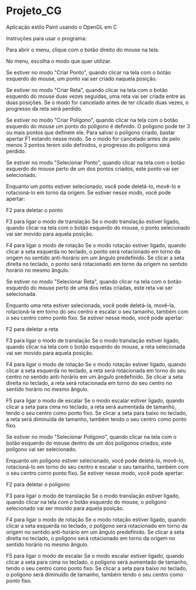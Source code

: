 # Projeto_CG
Aplicação estilo Paint usando o OpenGL em C

Instruções para usar o programa:

Para abrir o menu, clique com o botão direito do mouse na tela.

No menu, escolha o modo que quer utilizar.

Se estiver no modo "Criar Ponto", quando clicar na tela com o botão esquerdo do mouse, um ponto vai ser criado naquela posição.

Se estiver no modo "Criar Reta", quando clicar na tela com o botão esquerdo do mouse duas vezes seguidas, uma reta vai ser criada entre as duas posições.
Se o modo for cancelado antes de ter clicado duas vezes, o progresso da reta será perdido.

Se estiver no modo "Criar Polígono", quando clicar na tela com o botão esquerdo do mouse um ponto do polígono é definido.
O polígono pode ter 3 ou mais pontos que definem ele. Para salvar o polígono criado, bastar apertar F1 estando nesse modo.
Se o modo for cancelado antes de pelo menos 3 pontos terem sido definidos, o progresso do polígono será perdido.

Se estiver no modo "Selecionar Ponto", quando clicar na tela com o botão 
esquerdo do mouse perto de um dos pontos criados, este ponto vai ser selecionado.

Enquanto um ponto estiver selecionado, você pode deletá-lo, movê-lo e rotacioná-lo em torno da origem.
Se estiver nesse modo, você pode apertar:

F2 para deletar o ponto

F3 para ligar o modo de translação
Se o modo translação estiver ligado, quando clicar na tela com o botão 
esquerdo do mouse, o ponto selecionado vai ser movido para aquela posição.

F4 para ligar o modo de rotação
Se o modo rotação estiver ligado, quando clicar a seta esquerda no teclado, o ponto será rotacionado em torno da origem no sentido anti-horário em um ângulo predefinido.
Se clicar a seta direita no teclado, o ponto será rotacionado em torno da origem no sentido horário no mesmo ângulo.

Se estiver no modo "Selecionar Reta", quando clicar na tela com o botão 
esquerdo do mouse perto de uma dos retas criadas, este reta vai ser selecionada.

Enquanto uma reta estiver selecionada, você pode deletá-la, movê-la, rotacioná-la em torno do seu centro e escalar o seu tamanho, também com o seu centro como ponto fixo.
Se estiver nesse modo, você pode apertar:

F2 para deletar a reta

F3 para ligar o modo de translação
Se o modo translação estiver ligado, quando clicar na tela com o botão 
esquerdo do mouse, a reta selecionada vai ser movido para aquela posição.

F4 para ligar o modo de rotação
Se o modo rotação estiver ligado, quando clicar a seta esquerda no teclado, a reta será rotacionada em torno do seu centro no sentido anti-horário em um ângulo predefinido.
Se clicar a seta direita no teclado, a reta será rotacionada em torno do seu centro no sentido horário no mesmo ângulo.

F5 para ligar o modo de escalar
Se o modo escalar estiver ligado, quando clicar a seta para cima no teclado, a reta será aumentada de tamanho, tendo o seu centro como ponto fixo.
Se clicar a seta para baixo no teclado, a reta será diminuída de tamanho, também tendo o seu centro como ponto fixo.

Se estiver no modo "Selecionar Polígono", quando clicar na tela com o botão 
esquerdo do mouse dentro de um dos polígonos criados, este polígono vai ser selecionado.

Enquanto um polígono estiver selecionado, você pode deletá-lo, movê-lo, rotacioná-lo em torno do seu centro e escalar o seu tamanho, também com o seu centro como ponto fixo.
Se estiver nesse modo, você pode apertar:

F2 para deletar o polígono

F3 para ligar o modo de translação
Se o modo translação estiver ligado, quando clicar na tela com o botão 
esquerdo do mouse, o polígono selecionado vai ser movido para aquela posição.

F4 para ligar o modo de rotação
Se o modo rotação estiver ligado, quando clicar a seta esquerda no teclado, o polígono será rotacionado em torno da origem no sentido anti-horário em um ângulo predefinido.
Se clicar a seta direita no teclado, o polígono será rotacionado em torno da origem no sentido horário no mesmo ângulo.

F5 para ligar o modo de escalar
Se o modo escalar estiver ligado, quando clicar a seta para cima no teclado, o polígono será aumentado de tamanho, tendo o seu centro como ponto fixo.
Se clicar a seta para baixo no teclado, o polígono será diminuído de tamanho, também tendo o seu centro como ponto fixo.